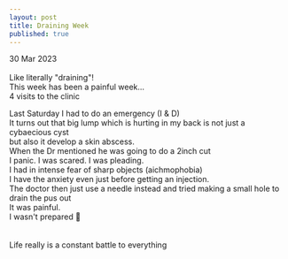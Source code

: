 ```yaml
---
layout: post
title: Draining Week
published: true
---
```

30 Mar 2023
<br>
<br>
Like literally "draining"!
<br>
This week has been a painful week...
<br>
4 visits to the clinic
<br>
<!--more-->
Last Saturday I had to do an emergency (I & D)
<br>
It turns out that big lump which is hurting in my back is not just a cybaecious cyst
<br>
but also it develop a skin abscess.
<br>
When the Dr mentioned he was going to do a 2inch cut
<br>
I panic. I was scared. I was pleading.
<br>
I had in intense fear of sharp objects (aichmophobia)
<br>
I have the anxiety even just before getting an injection.
<br>
The doctor then just use a needle instead and tried making a small hole to drain the pus out
<br>
It was painful. 
<br>
I wasn't prepared 🤕
<br>
<br>
<br>
Life really is a constant battle to everything





